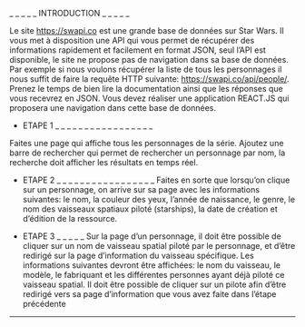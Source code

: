 _ _ _ _ _ INTRODUCTION _ _ _ _ _

Le site https://swapi.co est une grande base de données sur Star Wars. Il vous met à disposition une API qui vous permet de récupérer des informations rapidement et facilement en format JSON, seul l’API est disponible, le site ne propose pas de navigation dans sa base de données.
Par exemple si nous voulons récupérer la liste de tous les personnages il nous suffit de faire la requête HTTP suivante: https://swapi.co/api/people/.
Prenez le temps de bien lire la documentation ainsi que les réponses que vous recevrez en JSON. Vous devez réaliser une application REACT.JS qui proposera une navigation dans cette base de données.

+ ETAPE 1 _ _ _ _ _ _ _ _ _ _ _ _ _ _ _ _ _

Faites une page qui affiche tous les personnages de la série.
Ajoutez une barre de rechercher qui permet de rechercher un personnage par nom, la recherche doit afficher les résultats en temps réel.

+ ETAPE 2 _ _ _ _ _ _ _ _ _ _ _ _ _ _ _ _ _
Faites en sorte que lorsqu’on clique sur un personnage, on arrive sur sa page avec les informations suivantes: le nom, la couleur des yeux, l’année de naissance, le genre, le nom des vaisseaux spatiaux piloté (starships), la date de création et d’édition de la ressource.

+ ETAPE 3 _ _ _ _ _
Sur la page d’un personnage, il doit être possible de cliquer sur un nom de vaisseau spatial piloté par le personnage, et d’être redirigé sur la page d’information du vaisseau spécifique.
Les informations suivantes devront être affichées: le nom du vaisseau, le modèle, le fabriquant et les différentes personnes ayant déjà piloté ce vaisseau spatial. Il doit être possible de cliquer sur un pilote afin d’être redirigé vers sa page d’information que vous avez faite
dans l’étape précédente

--------------------